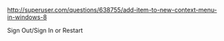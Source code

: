 http://superuser.com/questions/638755/add-item-to-new-context-menu-in-windows-8

Sign Out/Sign In or Restart